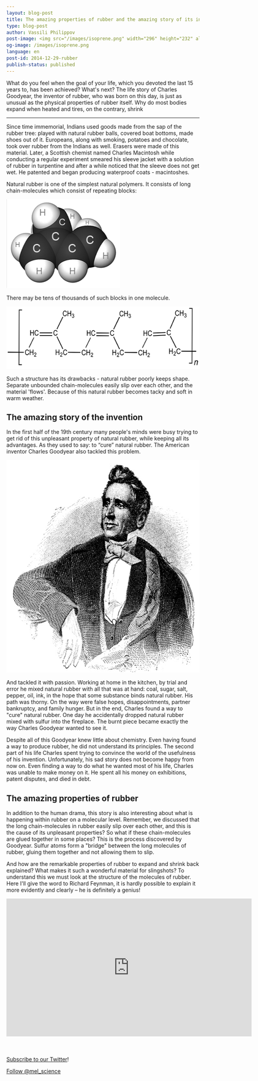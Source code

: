 ```yaml
---
layout: blog-post
title: The amazing properties of rubber and the amazing story of its invention
type: blog-post
author: Vassili Philippov
post-image: <img src="/images/isoprene.png" width="296" height="232" alt="isoprene">
og-image: /images/isoprene.png
language: en
post-id: 2014-12-29-rubber
publish-status: published
---
```

What do you feel when the goal of your life, which you devoted the last 15 years to, has been achieved? What's next? The life story of Charles Goodyear, the inventor of rubber, who was born on this day, is just as unusual as the physical properties of rubber itself. Why do most bodies expand when heated and tires, on the contrary, shrink

<!-- more -->

---

Since time immemorial, Indians used goods made from the sap of the rubber tree: played with natural rubber balls, covered boat bottoms, made shoes out of it. Europeans, along with smoking, potatoes and chocolate, took over rubber from the Indians as well. Erasers were made of this material. Later, a Scottish chemist named Charles Macintosh while conducting a regular experiment smeared his sleeve jacket with a solution of rubber in turpentine and after a while noticed that the sleeve does not get wet. He patented and began producing waterproof coats - macintoshes.

Natural rubber is one of the simplest natural polymers. It consists of long chain-molecules which consist of repeating blocks:

<img src="/images/isoprene.png" width="296" height="232" alt="isoprene">

There may be tens of thousands of such blocks in one molecule.

<img src="/images/polyisoprene.png" width="600" height="163" alt="polyisoprene">

Such a structure has its drawbacks - natural rubber poorly keeps shape. Separate unbounded chain-molecules easily slip over each other, and the material 'flows'. Because of this natural rubber becomes tacky and soft in warm weather.

## The amazing story of the invention

In the first half of the 19th century many people's minds were busy trying to get rid of this unpleasant property of natural rubber, while keeping all its advantages. As they used to say: to “cure” natural rubber. The American inventor Charles Goodyear also tackled this problem.

<img src="/images/charlesgoodyear.jpg" width="600" height="555" alt="Charles Goodyear">

And tackled it with passion.  Working at home in the kitchen, by trial and error he mixed natural rubber with all that was at hand: coal, sugar, salt, pepper, oil, ink, in the hope that some substance binds natural rubber.  His path was thorny.  On the way were false hopes, disappointments, partner bankruptcy, and family hunger. But in the end, Charles found a way to "cure" natural rubber.  One day he accidentally dropped natural rubber mixed with sulfur into the fireplace.  The burnt piece became exactly the way Charles Goodyear wanted to see it. 

Despite all of this Goodyear knew little about chemistry.  Even having found a way to produce rubber, he did not understand its principles.  The second part of his life Charles spent trying to convince the world of the usefulness of his invention.  Unfortunately, his sad story does not become happy from now on.  Even finding a way to do what he wanted most of his life, Charles was unable to make money on it.  He spent all his money on exhibitions, patent disputes, and died in debt. 

## The amazing properties of rubber 

In addition to the human drama, this story is also interesting about what is happening within rubber on a molecular level.  Remember, we discussed that the long chain-molecules in rubber easily slip over each other, and this is the cause of its unpleasant properties?   So what if these chain-molecules are glued together in some places?  This is the process discovered by Goodyear.  Sulfur atoms form a "bridge" between the long molecules of rubber, gluing them together and not allowing them to slip. 

And how are the remarkable properties of rubber to expand and shrink back explained?  What makes it such a wonderful material for slingshots?  To understand this we must look at the structure of the molecules of rubber. Here I'll give the word to Richard Feynman, it is hardly possible to explain it more evidently and clearly – he is definitely a genius!

<iframe width="640" height="360" src="http://www.youtube.com/embed/XRxAn2DRzgI?rel=0" frameborder="0" allowfullscreen></iframe>
<br><br>

<br/>

<a href="https://twitter.com/mel_science">Subscribe to our Twitter</a>!

<!-- Begin Twitter follow -->
<a href="https://twitter.com/mel_science" class="twitter-follow-button" data-show-count="false" data-size="large">Follow @mel_science</a>
<script>!function(d,s,id){var js,fjs=d.getElementsByTagName(s)[0],p=/^http:/.test(d.location)?'http':'https';if(!d.getElementById(id)){js=d.createElement(s);js.id=id;js.src=p+'://platform.twitter.com/widgets.js';fjs.parentNode.insertBefore(js,fjs);}}(document, 'script', 'twitter-wjs');</script>
<!-- End Twitter follow -->
